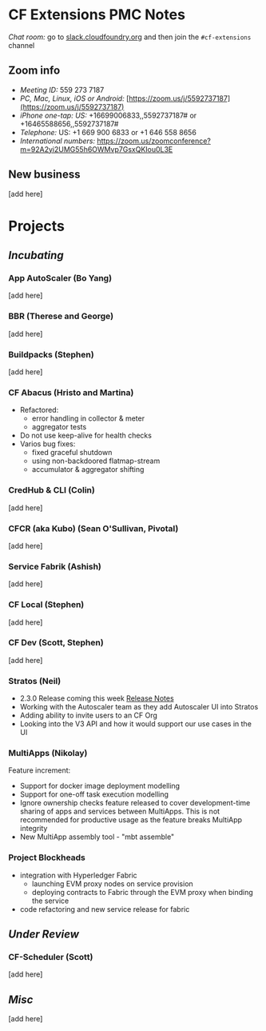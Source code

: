 
# CF Extensions PMC Notes

*Chat room:* go to [slack.cloudfoundry.org](https://slack.cloudfoundry.org) and then join the `#cf-extensions` channel

## Zoom info

- *Meeting ID:* 559 273 7187
- *PC, Mac, Linux, iOS or Android:* [https://zoom.us/j/5592737187](https://zoom.us/j/5592737187)
- *iPhone one-tap: US:* +16699006833,,5592737187#  or +16465588656,,5592737187# 
- *Telephone:* US: +1 669 900 6833  or +1 646 558 8656 
- *International numbers:* https://zoom.us/zoomconference?m=92A2yi2UMG55h6OWMvp7GsxQKIou0L3E

## New business

[add here]

# Projects

## _Incubating_

### App AutoScaler (Bo Yang)

[add here]
 
### BBR (Therese and George)

[add here]

### Buildpacks (Stephen)

[add here]

### CF Abacus (Hristo and Martina)

- Refactored:
   - error handling in collector & meter
   - aggregator tests
- Do not use keep-alive for health checks
- Varios bug fixes:
   - fixed graceful shutdown
   - using non-backdoored flatmap-stream
   - accumulator & aggregator shifting

### CredHub & CLI (Colin)

[add here]

### CFCR (aka Kubo) (Sean O'Sullivan, Pivotal)

[add here]

### Service Fabrik (Ashish)

[add here]

### CF Local (Stephen)

[add here]

### CF Dev (Scott, Stephen)

[add here]

### Stratos (Neil)

- 2.3.0 Release coming this week [Release Notes](https://github.com/cloudfoundry-incubator/stratos/releases/tag/2.3.0)
- Working with the Autoscaler team as they add Autoscaler UI into Stratos
- Adding ability to invite users to an CF Org
- Looking into the V3 API and how it would support our use cases in the UI

### MultiApps (Nikolay)

Feature increment:
- Support for docker image deployment modelling
- Support for one-off task execution modelling
- Ignore ownership checks feature released to cover development-time sharing of apps and services between MultiApps. This is not recommended for productive usage as the feature breaks MultiApp integrity
- New MultiApp assembly tool - "mbt assemble"

### Project Blockheads

- integration with Hyperledger Fabric
  - launching EVM proxy nodes on service provision
  - deploying contracts to Fabric through the EVM proxy when binding the service
- code refactoring and new service release for fabric

## _Under Review_

### CF-Scheduler (Scott)

[add here]

## _Misc_

[add here]
